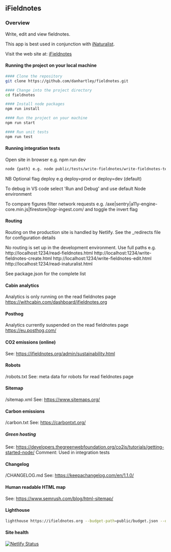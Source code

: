## iFieldnotes

### Overview
Write, edit and view fieldnotes. 

This app is best used in conjunction with [iNaturalist](https://www.inaturalist.org/).

Visit the web site at: [iFieldnotes](https://www.ifieldnotes.org/)

#### Running the project on your local machine

```bash
#### Clone the repository
git clone https://github.com/danhartley/fieldnotes.git

#### Change into the project directory
cd fieldnotes

#### Install node packages
npm run install

#### Run the project on your machine
npm run start

#### Run unit tests
npm run test

````

#### Running integration tests

Open site in browser e.g. npm run dev

```bash
node {path} e.g. node public/tests/write-fieldnotes/write-fieldnotes-tests.js
````

NB Optional flag deploy e.g deploy=prod or deploy=dev (default)

To debug in VS code select 'Run and Debug' and use default Node environment

To compare figures filter network requests e.g. /axe|sentry|a11y-engine-core.min.js|firestore|logr-ingest.com/ and toggle the invert flag

#### Routing
Routing on the production site is handled by Netlify.
See the _redirects file for configuration details

No routing is set up in the development environment. Use full paths e.g.
http://localhost:1234/read-fieldnotes.html
http://localhost:1234/write-fieldnotes-create.html
http://localhost:1234/write-fieldnotes-edit.html
http://localhost:1234/read-inaturalist.html

See package.json for the complete list

#### Cabin analytics
Analytics is only running on the read fieldnotes page
https://withcabin.com/dashboard/ifieldnotes.org

#### Posthog
Analytics currently suspended on the read fieldnotes page
https://eu.posthog.com/

#### CO2 emissions (online)
See: https://ifieldnotes.org/admin/sustainability.html

#### Robots
/robots.txt
See: meta data for robots for read fieldnotes page

#### Sitemap
/sitemap.xml
See: https://www.sitemaps.org/

#### Carbon emissions
/carbon.txt
See: https://carbontxt.org/

##### Green hosting
See: https://developers.thegreenwebfoundation.org/co2js/tutorials/getting-started-node/
Comment: Used in integration tests

#### Changelog
/CHANGELOG.md
See: https://keepachangelog.com/en/1.1.0/

#### Human readable HTML map
See: https://www.semrush.com/blog/html-sitemap/

#### Lighthouse
```bash
lighthouse https://ifieldnotes.org --budget-path=public/budget.json --output-path=./lighthouse/lighthouse-results.html 
````

#### Site health

[![Netlify Status](https://api.netlify.com/api/v1/badges/9c06d7f9-7099-4196-b685-81166934bfe0/deploy-status)](https://app.netlify.com/sites/keen-crepe-cdae84/deploys)
